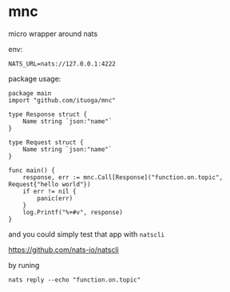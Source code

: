 # mnc

micro wrapper around nats

env:

```
NATS_URL=nats://127.0.0.1:4222
```


package usage: 

```golang
package main
import "github.com/ituoga/mnc"

type Response struct {
    Name string `json:"name"`
}

type Request struct {
    Name string `json:"name"`
}

func main() {
    response, err := mnc.Call[Response]("function.on.topic", Request{"hello world"})
    if err != nil {
        panic(err)
    }
    log.Printf("%+#v", response)
}

```

and you could simply test that app with `natscli`

https://github.com/nats-io/natscli

by runing 
```
nats reply --echo "function.on.topic"
```


